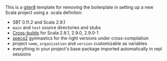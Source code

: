 This is a [giter8](https://github.com/n8han/giter8) template for removing
the boilerplate in setting up a new Scala project using a .scala definiton:

* SBT 0.11.2 and Scala 2.9.1
* `main` and `test` source directories and stubs
* [Cross-builds](https://github.com/harrah/xsbt/wiki/Cross-Build) for Scala 2.8.1, 2.9.0, 2.9.0-1
* [specs2](http://etorreborre.github.com/specs2/) gymnastics for the right versions under cross-compilation
* project `name`, `organization` and `version` customizable as variables
* everything in your project's base package imported automatically in repl sessions
